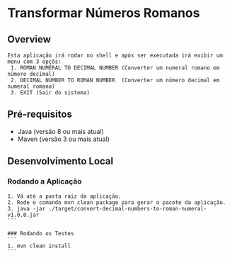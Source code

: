 # Transformar Números Romanos

## Overview
```
Esta aplicação irá rodar no shell e após ser executada irá exibir um menu com 3 opçõs:
 1. ROMAN NUMERAL TO DECIMAL NUMBER (Converter um numeral romano em número decimal)
 2. DECIMAL NUMBER TO ROMAN NUMBER  (Converter um número decimal em numeral romano)
 3. EXIT (Sair do sistema)
```
## Pré-requisitos
- Java  (versão 8 ou mais atual)
- Maven (versão 3 ou mais atual)

## Desenvolvimento Local

### Rodando a Aplicação
````
1. Vá até a pasta raiz da aplicação.
2. Rode o comando mvn clean package para gerar o pacote da aplicação.
3. java -jar ./target/convert-decimal-numbers-to-roman-numeral-v1.0.0.jar
```

### Rodando os Testes
```
1. mvn clean install
```